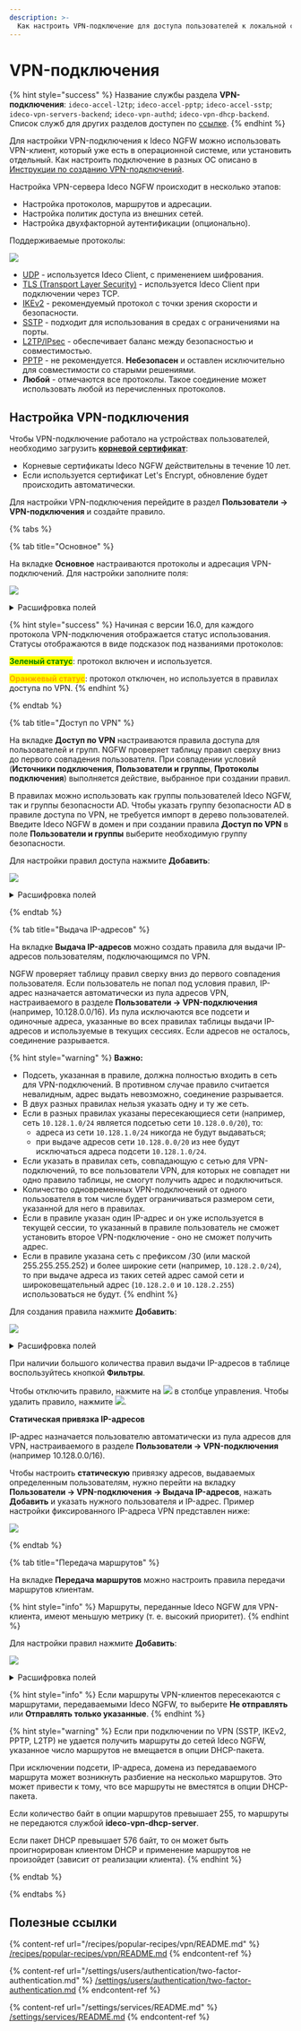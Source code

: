 ```yaml
---
description: >-
  Как настроить VPN-подключение для доступа пользователей к локальной сети компании.
---
```


# VPN-подключения

{% hint style="success" %}
Название службы раздела **VPN-подключения**: `ideco-accel-l2tp`; `ideco-accel-pptp`; `ideco-accel-sstp`; `ideco-vpn-servers-backend`; `ideco-vpn-authd`; `ideco-vpn-dhcp-backend`.\
Список служб для других разделов доступен по [ссылке](/settings/server-management/terminal/README.md).
{% endhint %}

Для настройки VPN-подключения к Ideco NGFW можно использовать VPN-клиент, который уже есть в операционной системе, или установить отдельный. Как настроить подключение в разных ОС описано в [Инструкции по созданию VPN-подключений](/recipes/popular-recipes/vpn).

Настройка VPN-сервера Ideco NGFW происходит в несколько этапов:

* Настройка протоколов, маршрутов и адресации.
* Настройка политик доступа из внешних сетей.
* Настройка двухфакторной аутентификации (опционально).

Поддерживаемые протоколы:

![](/.gitbook/assets/vpn-authorization131.png)

* [UDP](/settings/users/ideco-client/README.md) - используется Ideco Client, с применением шифрования.
* [TLS (Transport Layer Security)](/settings/users/ideco-client/README.md) - используется Ideco Client при подключении через TCP.
* [IKEv2](/settings/users/authorization/vpn-connection/ipsec-ikev2.md) - рекомендуемый протокол с точки зрения скорости и безопасности.
* [SSTP](/settings/users/authorization/vpn-connection/sstp.md) - подходит для использования в средах с ограничениями на порты.
* [L2TP/IPsec](/settings/users/authorization/vpn-connection/l2tp-ipsec.md) - обеспечивает баланс между безопасностью и совместимостью.
* [PPTP](/settings/users/authorization/vpn-connection/pptp.md) - не рекомендуется. **Небезопасен** и оставлен исключительно для совместимости со старыми решениями.
* **Любой** - отмечаются все протоколы. Такое соединение может использовать любой из перечисленных протоколов.

## Настройка VPN-подключения

Чтобы VPN-подключение работало на устройствах пользователей, необходимо загрузить **[корневой сертификат](/settings/services/certificates/README.md)**:

* Корневые сертификаты Ideco NGFW действительны в течение 10 лет.
* Если используется сертификат Let's Encrypt, обновление будет происходить автоматически.

Для настройки VPN-подключения перейдите в раздел **Пользователи -> VPN-подключения** и создайте правило.

{% tabs %}

{% tab title="Основное" %}

На вкладке **Основное** настраиваются протоколы и адресация VPN-подключений. Для настройки заполните поля:

![](/.gitbook/assets/vpn-authorization24.png)

<details>

<summary>Расшифровка полей</summary>

* **Сеть для VPN-подключений** - укажите подсеть, в рамках которой будут динамически назначаться IP-адреса. Маска подсети должна быть в диапазоне от 16 до 30 бит;
* **Зона** - добавьте сетевые интерфейсы для подключения по VPN (опционально). Если требуется настроить VPN-подключение к [Loopback-интерфейсу](/settings/services/connection-to-provider/all-ethernet.md), оставьте поле **Зона** пустым;
* **Длина сессии пользователя, час** - укажите продолжительность сессиии пользователя (целое число от 1 до 24);
* **Индекс интерфейса для Netflow** - введите индекс для идентификации интерфейса (целое число от 0 до 65535), если используете Netflow;
* **DNS-суффикс** - укажите DNS-суффикс, если для подключения по VPN используется [Ideco Client](/settings/users/ideco-client/README.md) (опционально);
* Выберите, какой протокол подключения будет использоваться.

</details>

{% hint style="success" %}
Начиная с версии 16.0, для каждого протокола VPN-подключения отображается статус использования. Статусы отображаются в виде подсказок под названиями протоколов:

**<mark style="color:green;">Зеленый статус</mark>**: протокол включен и используется.

**<mark style="color:orange;">Оранжевый статус</mark>**: протокол отключен, но используется в правилах доступа по VPN.
{% endhint %}

{% endtab %}

{% tab title="Доступ по VPN" %}

На вкладке **Доступ по VPN** настраиваются правила доступа для пользователей и групп. NGFW проверяет таблицу правил сверху вниз до первого совпадения пользователя. При совпадении условий (**Источники подключения**, **Пользователи и группы**, **Протоколы подключения**) выполняется действие, выбранное при создании правил.

В правилах можно использовать как группы пользователей Ideco NGFW, так и группы безопасности AD. Чтобы указать группу безопасности AD в правиле доступа по VPN, не требуется импорт в дерево пользователей. Введите Ideco NGFW в домен и при создании правила **Доступ по VPN** в поле **Пользователи и группы** выберите необходимую группу безопасности.

Для настройки правил доступа нажмите **Добавить**:

![](/.gitbook/assets/vpn-authorization25.png)

<details>

<summary>Расшифровка полей</summary>

* **Название** - укажите название правила;
* **Источники подключения** - выберите, откуда будет производиться подключение по VPN (IP-адреса, подсети, страны);
* **Пользователи и группы** - выберите, для каких пользовалетей будет применяться правило;
* **Протоколы подключения** - выберите протокол (настраивается на вкладке **Основное**);
* **Доступ по VPN** - разрешите или запретите доступ по созданному правилу;
* **Способ 2FA** - выберите способ [двухфакторной аутентификации](/settings/users/authentication/two-factor-authentication.md). Для разных групп пользователей можно указать разные типы двухфакторной аутентификации (опционально);
* **Комментарий** - добавьте комментарий (опционально).

</details>

{% endtab %}

{% tab title="Выдача IP-адресов" %}

На вкладке **Выдача IP-адресов** можно создать правила для выдачи IP-адресов пользователям, подключающимся по VPN.

NGFW проверяет таблицу правил сверху вниз до первого совпадения пользователя. Если пользователь не попал под условия правил, IP-адрес назначается автоматически из пула адресов VPN, настраиваемого в разделе **Пользователи -> VPN-подключения** (например, 10.128.0.0/16). Из пула исключаются все подсети и одиночные адреса, указанные во всех правилах таблицы выдачи IP-адресов и используемые в текущих сессиях. Если адресов не осталось, соединение разрывается.

{% hint style="warning" %}
**Важно:**

* Подсеть, указанная в правиле, должна полностью входить в сеть для VPN-подключений. В противном случае правило считается невалидным, адрес выдать невозможно, соединение разрывается.
* В двух разных правилах нельзя указать одну и ту же сеть.
* Если в разных правилах указаны пересекающиеся сети (например, сеть `10.128.1.0/24` является подсетью cети `10.128.0.0/20`), то:
  * адреса из cети `10.128.1.0/24` никогда не будут выдаваться;
  * при выдаче адресов сети `10.128.0.0/20` из нее будут исключаться адреса подcети `10.128.1.0/24`.
* Если указать в правилах сеть, совпадающую с сетью для VPN-подключений, то все пользователи VPN, для которых не совпадет ни одно правило таблицы, не смогут получить адрес и подключиться.
* Количество одновременных VPN-подключений от одного пользователя в том числе будет ограничиваться размером сети, указанной для него в правилах.
* Если в правиле указан один IP-адрес и он уже используется в текущей сессии, то указанный в правиле пользователь не сможет установить второе VPN-подключение - оно не сможет получить адрес.
* Если в правиле указана сеть с префиксом /30 (или маской 255.255.255.252) и более широкие сети (например, `10.128.2.0/24`), то при выдаче адреса из таких сетей адрес самой сети и широковещательный адрес (`10.128.2.0` и `10.128.2.255`) использоваться не будут.
{% endhint %}

Для создания правила нажмите **Добавить**:

![](/.gitbook/assets/vpn-authorization26.png)

<details>

<summary>Расшифровка полей</summary>

* **Название** - укажите название правила;
* **Пользователи и группы** - выберите, для каких пользовалетей будет применяться правило;
* **Выдаваемые адреса** - укажите IP-адрес или подсеть, IP-адреса которой будут выдаваться пользователям;
* **Комментарий** - укажите комментарий к правилу (опционально).

</details>

При наличии большого количества правил выдачи IP-адресов в таблице воспользуйтесь кнопкой **Фильтры**.

Чтобы отключить правило, нажмите на ![](/.gitbook/assets/icon-on.png) в столбце управления. Чтобы удалить правило, нажмите ![](/.gitbook/assets/icon-delete1.png).

**Cтатическая привязка IP-адресов**

IP-адрес назначается пользователю автоматически из пула адресов для VPN, настраиваемого в разделе **Пользователи -> VPN-подключения** (например 10.128.0.0/16).

Чтобы настроить **статическую** привязку адресов, выдаваемых определенным пользователям, нужно перейти на вкладку **Пользователи -> VPN-подключения -> Выдача IP-адресов**, нажать **Добавить** и указать нужного пользователя и IP-адрес. Пример настройки фиксированного IP-адреса VPN представлен ниже:

![](/.gitbook/assets/vpn-authorization28.png)

{% endtab %}

{% tab title="Передача маршрутов" %}

На вкладке **Передача маршрутов** можно настроить правила передачи маршрутов клиентам.

{% hint style="info" %}
Маршруты, переданные Ideco NGFW для VPN-клиента, имеют меньшую метрику (т. е. высокий приоритет).
{% endhint %}

Для настройки правил нажмите **Добавить**:

![](/.gitbook/assets/vpn-authorization27.png)

<details>

<summary>Расшифровка полей</summary>

* **Название** - укажите название правила;
* **Пользователи и группы** - выберите, для каких пользовалетей будет применяться правило;
* **Отправка маршрутов** - выберите, как будут передаваться маршруты:
  * **Не отправлять** - маршруты не передаются клиенту, трафик не будет проходить через NGFW;
  * **Отправлять весь трафик на Ideco NGFW** - передается маршрут 0.0.0.0/0, весь трафик направляется через NGFW;
  * **Отправлять маршруты до всех локальных сетей** - передаются маршруты до всех локальных сетей NGFW, в том числе подключенных через IPsec и маршрутизируемых;
  * **Отправлять маршруты до локальных сетей Ideco NGFW** - передаются маршруты до локальных сетей NGFW, без учета IPsec и маршрутизируемых;
  * **Отправлять только указанные** - выберите сети, до которых будут передаваться маршруты;
* **Исключение адресов из маршрута** - выберите сети, исключенные из маршрута;
* **Комментарий** - укажите комментарий к правилу (опционально).

</details>

{% hint style="info" %}
Если маршруты VPN-клиентов пересекаются с маршрутами, передаваемыми Ideco NGFW, то выберите **Не отправлять** или **Отправлять только указанные**.
{% endhint %}

{% hint style="warning" %}
Если при подключении по VPN (SSTP, IKEv2, PPTP, L2TP) не удается получить маршруты до сетей Ideco NGFW, указанное число маршрутов не вмещается в опции DHCP-пакета.

При исключении подсети, IP-адреса, домена из передаваемого маршрута может возникнуть разбиение на несколько маршрутов. Это может привести к тому, что все маршруты не вместятся в опции DHCP-пакета.

Если количество байт в опции маршрутов превышает 255, то маршруты не передаются службой **ideco-vpn-dhcp-server**.

Если пакет DHCP превышает 576 байт, то он может быть проигнорирован клиентом DHCP и применение маршрутов не произойдет (зависит от реализации клиента).
{% endhint %}

{% endtab %}

{% endtabs %}

## Полезные ссылки

{% content-ref url="/recipes/popular-recipes/vpn/README.md" %}
[/recipes/popular-recipes/vpn/README.md](/recipes/popular-recipes/vpn/README.md)
{% endcontent-ref %}

{% content-ref url="/settings/users/authentication/two-factor-authentication.md" %}
[/settings/users/authentication/two-factor-authentication.md](/settings/users/authentication/two-factor-authentication.md)
{% endcontent-ref %}

{% content-ref url="/settings/services/README.md" %}
[/settings/services/README.md](/settings/services/README.md)
{% endcontent-ref %}